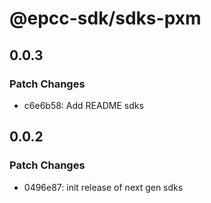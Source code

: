 # @epcc-sdk/sdks-pxm

## 0.0.3

### Patch Changes

- c6e6b58: Add README sdks

## 0.0.2

### Patch Changes

- 0496e87: init release of next gen sdks
